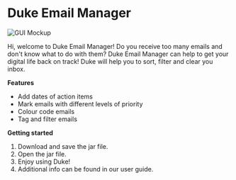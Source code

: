 # Duke Email Manager

![GUI Mockup](./images/Ui.png)

Hi, welcome to Duke Email Manager! Do you receive too many emails and don't know what
to do with them? Duke Email Manager can help to get your digital life back on track! 
Duke will help you to sort, filter and clear you inbox.

**Features**

* Add dates of action items
* Mark emails with different levels of priority
* Colour code emails
* Tag and filter emails

**Getting started**

1. Download and save the jar file.
1. Open the jar file.
1. Enjoy using Duke!
1. Additional info can be found in our user guide.

